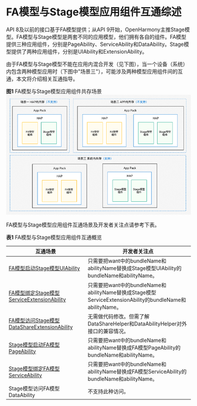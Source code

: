 # FA模型与Stage模型应用组件互通综述


API 8及以前的接口基于FA模型提供；从API 9开始，OpenHarmony主推Stage模型。FA模型与Stage模型是两套不同的应用模型，他们拥有各自的组件。FA模型提供三种应用组件，分别是PageAbility、ServiceAbility和DataAbility。Stage模型提供了两种应用组件，分别是UIAbility和ExtensionAbility。


由于FA模型与Stage模型不能在应用内混合开发（见下图），当一个设备（系统）内包含两种模型应用时（下图中"场景三"），可能涉及两种模型应用组件间的互通，本文将介绍相关互通指导。


  **图1** FA模型与Stage模型应用组件共存场景  
![coexistence-of-FAandStage](figures/coexistence-of-FAandStage.png)


FA模型与Stage模型应用组件互通场景及开发者关注点请参考下表。


  **表1** FA模型与Stage模型应用组件互通概览

| 互通场景 | 开发者关注点 | 
| -------- | -------- |
| [FA模型启动Stage模型UIAbility](start-uiability-from-fa.md) | 只需要把want中的bundleName和abilityName替换成Stage模型UIAbility的bundleName和abilityName。 | 
| [FA模型绑定Stage模型ServiceExtensionAbility](bind-serviceextensionability-from-fa.md) | 只需要把want中的bundleName和abilityName替换成Stage模型ServiceExtensionAbility的bundleName和abilityName。 | 
| [FA模型访问Stage模型DataShareExtensionAbility](access-datashareextensionability-from-fa.md) | 无需做代码修改。但需了解DataShareHelper和DataAbilityHelper对外接口的兼容情况。 | 
| [Stage模型启动FA模型PageAbility](start-pageability-from-stage.md) | 只需要把want中的bundleName和abilityName替换成FA模型PageAbility的bundleName和abilityName。 | 
| [Stage模型绑定FA模型ServiceAbility](bind-serviceability-from-stage.md) | 只需要把want中的bundleName和abilityName替换成FA模型ServiceAbility的bundleName和abilityName。 | 
| Stage模型访问FA模型DataAbility | 不支持此种访问。 | 
